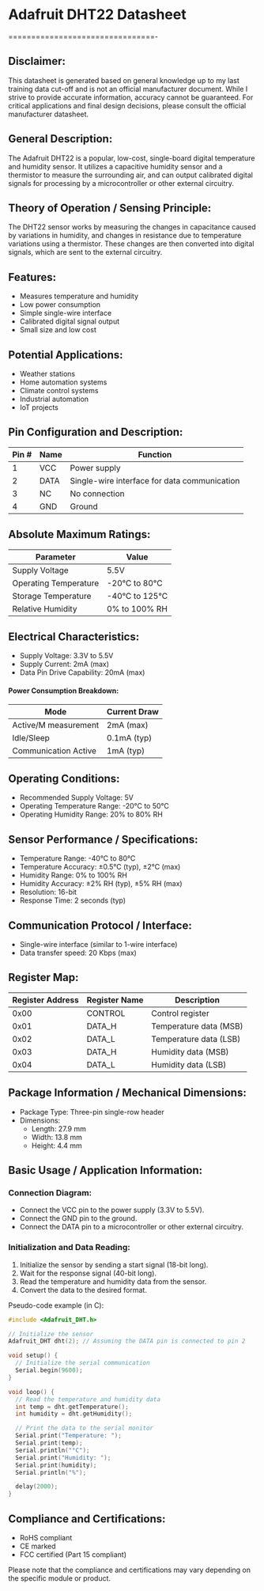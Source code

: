 # Adafruit DHT22 Datasheet
================================-

**Disclaimer:**
---------------

This datasheet is generated based on general knowledge up to my last training data cut-off and is not an official manufacturer document. While I strive to provide accurate information, accuracy cannot be guaranteed. For critical applications and final design decisions, please consult the official manufacturer datasheet.

**General Description:**
------------------------

The Adafruit DHT22 is a popular, low-cost, single-board digital temperature and humidity sensor. It utilizes a capacitive humidity sensor and a thermistor to measure the surrounding air, and can output calibrated digital signals for processing by a microcontroller or other external circuitry.

**Theory of Operation / Sensing Principle:**
-----------------------------------------

The DHT22 sensor works by measuring the changes in capacitance caused by variations in humidity, and changes in resistance due to temperature variations using a thermistor. These changes are then converted into digital signals, which are sent to the external circuitry.

**Features:**
-------------

*   Measures temperature and humidity
*   Low power consumption
*   Simple single-wire interface
*   Calibrated digital signal output
*   Small size and low cost

**Potential Applications:**
-------------------------

*   Weather stations
*   Home automation systems
*   Climate control systems
*   Industrial automation
*   IoT projects

**Pin Configuration and Description:**
--------------------------------------

| Pin # | Name | Function |
| --- | --- | --- |
| 1 | VCC | Power supply |
| 2 | DATA | Single-wire interface for data communication |
| 3 | NC | No connection |
| 4 | GND | Ground |

**Absolute Maximum Ratings:**
---------------------------

| Parameter | Value |
| --- | --- |
| Supply Voltage | 5.5V |
| Operating Temperature | -20°C to 80°C |
| Storage Temperature | -40°C to 125°C |
| Relative Humidity | 0% to 100% RH |

**Electrical Characteristics:**
-----------------------------

*   Supply Voltage: 3.3V to 5.5V
*   Supply Current: 2mA (max)
*   Data Pin Drive Capability: 20mA (max)

#### Power Consumption Breakdown:

| Mode | Current Draw |
| --- | --- |
| Active/M measurement | 2mA (max) |
| Idle/Sleep | 0.1mA (typ) |
| Communication Active | 1mA (typ) |

**Operating Conditions:**
-----------------------

*   Recommended Supply Voltage: 5V
*   Operating Temperature Range: -20°C to 50°C
*   Operating Humidity Range: 20% to 80% RH

**Sensor Performance / Specifications:**
--------------------------------------

*   Temperature Range: -40°C to 80°C
*   Temperature Accuracy: ±0.5°C (typ), ±2°C (max)
*   Humidity Range: 0% to 100% RH
*   Humidity Accuracy: ±2% RH (typ), ±5% RH (max)
*   Resolution: 16-bit
*   Response Time: 2 seconds (typ)

**Communication Protocol / Interface:**
--------------------------------------

*   Single-wire interface (similar to 1-wire interface)
*   Data transfer speed: 20 Kbps (max)

**Register Map:**
-----------------

| Register Address | Register Name | Description |
| --- | --- | --- |
| 0x00 | CONTROL | Control register |
| 0x01 | DATA\_H | Temperature data (MSB) |
| 0x02 | DATA\_L | Temperature data (LSB) |
| 0x03 | DATA\_H | Humidity data (MSB) |
| 0x04 | DATA\_L | Humidity data (LSB) |

**Package Information / Mechanical Dimensions:**
------------------------------------------

*   Package Type: Three-pin single-row header
*   Dimensions:
    *   Length: 27.9 mm
    *   Width: 13.8 mm
    *   Height: 4.4 mm

**Basic Usage / Application Information:**
-----------------------------------------

### Connection Diagram:

*   Connect the VCC pin to the power supply (3.3V to 5.5V).
*   Connect the GND pin to the ground.
*   Connect the DATA pin to a microcontroller or other external circuitry.

### Initialization and Data Reading:

1.  Initialize the sensor by sending a start signal (18-bit long).
2.  Wait for the response signal (40-bit long).
3.  Read the temperature and humidity data from the sensor.
4.  Convert the data to the desired format.

Pseudo-code example (in C):
```c
#include <Adafruit_DHT.h>

// Initialize the sensor
Adafruit_DHT dht(2); // Assuming the DATA pin is connected to pin 2

void setup() {
  // Initialize the serial communication
  Serial.begin(9600);
}

void loop() {
  // Read the temperature and humidity data
  int temp = dht.getTemperature();
  int humidity = dht.getHumidity();

  // Print the data to the serial monitor
  Serial.print("Temperature: ");
  Serial.print(temp);
  Serial.println("°C");
  Serial.print("Humidity: ");
  Serial.print(humidity);
  Serial.println("%");

  delay(2000);
}
```

**Compliance and Certifications:**
---------------------------------

*   RoHS compliant
*   CE marked
*   FCC certified (Part 15 compliant)

Please note that the compliance and certifications may vary depending on the specific module or product.